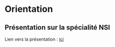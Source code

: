# Orientation


## Présentation sur la spécialité NSI

Lien vers la présentation : [ici](https://docs.google.com/presentation/d/e/2PACX-1vRMfbfVWzvCvd7wPCaCl8KIR0lp1j4JnzqJHzS4QxPQNlELBXqFxJ0wbLswJEBhLwsn_JT6yUl5GGcP/pub?start=false&loop=false&delayms=10000)